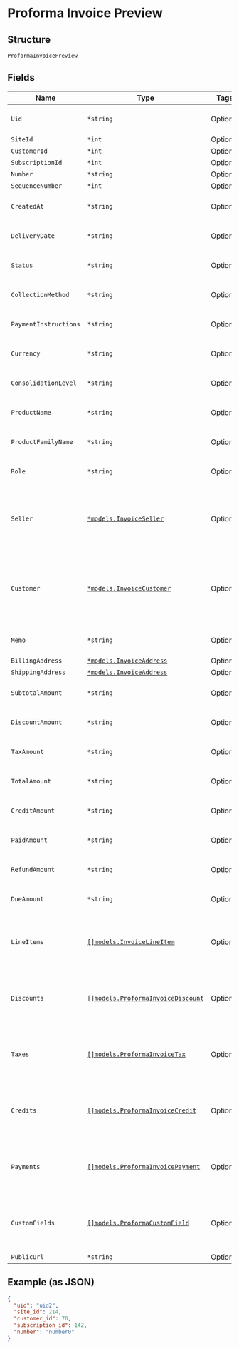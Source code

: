 
# Proforma Invoice Preview

## Structure

`ProformaInvoicePreview`

## Fields

| Name | Type | Tags | Description |
|  --- | --- | --- | --- |
| `Uid` | `*string` | Optional | **Constraints**: *Minimum Length*: `1` |
| `SiteId` | `*int` | Optional | - |
| `CustomerId` | `*int` | Optional | - |
| `SubscriptionId` | `*int` | Optional | - |
| `Number` | `*string` | Optional | - |
| `SequenceNumber` | `*int` | Optional | - |
| `CreatedAt` | `*string` | Optional | **Constraints**: *Minimum Length*: `1` |
| `DeliveryDate` | `*string` | Optional | **Constraints**: *Minimum Length*: `1` |
| `Status` | `*string` | Optional | **Constraints**: *Minimum Length*: `1` |
| `CollectionMethod` | `*string` | Optional | **Constraints**: *Minimum Length*: `1` |
| `PaymentInstructions` | `*string` | Optional | **Constraints**: *Minimum Length*: `1` |
| `Currency` | `*string` | Optional | **Constraints**: *Minimum Length*: `1` |
| `ConsolidationLevel` | `*string` | Optional | **Constraints**: *Minimum Length*: `1` |
| `ProductName` | `*string` | Optional | **Constraints**: *Minimum Length*: `1` |
| `ProductFamilyName` | `*string` | Optional | **Constraints**: *Minimum Length*: `1` |
| `Role` | `*string` | Optional | **Constraints**: *Minimum Length*: `1` |
| `Seller` | [`*models.InvoiceSeller`](../../doc/models/invoice-seller.md) | Optional | Information about the seller (merchant) listed on the masthead of the invoice. |
| `Customer` | [`*models.InvoiceCustomer`](../../doc/models/invoice-customer.md) | Optional | Information about the customer who is owner or recipient the invoiced subscription. |
| `Memo` | `*string` | Optional | **Constraints**: *Minimum Length*: `1` |
| `BillingAddress` | [`*models.InvoiceAddress`](../../doc/models/invoice-address.md) | Optional | - |
| `ShippingAddress` | [`*models.InvoiceAddress`](../../doc/models/invoice-address.md) | Optional | - |
| `SubtotalAmount` | `*string` | Optional | **Constraints**: *Minimum Length*: `1` |
| `DiscountAmount` | `*string` | Optional | **Constraints**: *Minimum Length*: `1` |
| `TaxAmount` | `*string` | Optional | **Constraints**: *Minimum Length*: `1` |
| `TotalAmount` | `*string` | Optional | **Constraints**: *Minimum Length*: `1` |
| `CreditAmount` | `*string` | Optional | **Constraints**: *Minimum Length*: `1` |
| `PaidAmount` | `*string` | Optional | **Constraints**: *Minimum Length*: `1` |
| `RefundAmount` | `*string` | Optional | **Constraints**: *Minimum Length*: `1` |
| `DueAmount` | `*string` | Optional | **Constraints**: *Minimum Length*: `1` |
| `LineItems` | [`[]models.InvoiceLineItem`](../../doc/models/invoice-line-item.md) | Optional | **Constraints**: *Minimum Items*: `1`, *Unique Items Required* |
| `Discounts` | [`[]models.ProformaInvoiceDiscount`](../../doc/models/proforma-invoice-discount.md) | Optional | **Constraints**: *Minimum Items*: `1`, *Unique Items Required* |
| `Taxes` | [`[]models.ProformaInvoiceTax`](../../doc/models/proforma-invoice-tax.md) | Optional | **Constraints**: *Minimum Items*: `1`, *Unique Items Required* |
| `Credits` | [`[]models.ProformaInvoiceCredit`](../../doc/models/proforma-invoice-credit.md) | Optional | **Constraints**: *Minimum Items*: `1`, *Unique Items Required* |
| `Payments` | [`[]models.ProformaInvoicePayment`](../../doc/models/proforma-invoice-payment.md) | Optional | **Constraints**: *Minimum Items*: `1`, *Unique Items Required* |
| `CustomFields` | [`[]models.ProformaCustomField`](../../doc/models/proforma-custom-field.md) | Optional | **Constraints**: *Minimum Items*: `1`, *Unique Items Required* |
| `PublicUrl` | `*string` | Optional | - |

## Example (as JSON)

```json
{
  "uid": "uid2",
  "site_id": 214,
  "customer_id": 70,
  "subscription_id": 142,
  "number": "number0"
}
```

